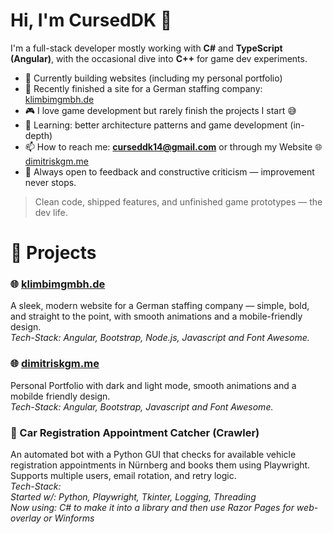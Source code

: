 # Hi, I'm CursedDK 👋

I'm a full-stack developer mostly working with **C#** and **TypeScript (Angular)**, with the occasional dive into **C++** for game dev experiments.

- 🔭 Currently building websites (including my personal portfolio)
- 🏢 Recently finished a site for a German staffing company: [klimbimgmbh.de](https://klimbimgmbh.de)
- 🎮 I love game development but rarely finish the projects I start 😅
- 🌱 Learning: better architecture patterns and game development (in-depth)
- 📫 How to reach me: **curseddk14@gmail.com** or through my Website 🌐 [dimitriskgm.me](https://dimitriskgm.me)
- 💬 Always open to feedback and constructive criticism — improvement never stops.

> Clean code, shipped features, and unfinished game prototypes — the dev life.

# 🚀 Projects

### 🌐 [klimbimgmbh.de](https://klimbimgmbh.de)
A sleek, modern website for a German staffing company — simple, bold, and straight to the point, with smooth animations and a mobile-friendly design.  
*Tech-Stack: Angular, Bootstrap, Node.js, Javascript and Font Awesome.*

### 🌐 [dimitriskgm.me](https://dimitriskgm.me)
Personal Portfolio with dark and light mode, smooth animations and a mobilde friendly design.  
*Tech-Stack: Angular, Bootstrap, Javascript and Font Awesome.*

### 🤖 Car Registration Appointment Catcher (Crawler)
An automated bot with a Python GUI that checks for available vehicle registration appointments in Nürnberg and books them using Playwright. Supports multiple users, email rotation, and retry logic.  
*Tech-Stack:*  
*Started w/: Python, Playwright, Tkinter, Logging, Threading*  
*Now using: C# to make it into a library and then use Razor Pages for web-overlay or Winforms*
<!--
**CursedDK/CursedDK** is a ✨ _special_ ✨ repository because its `README.md` (this file) appears on your GitHub profile.

Here are some ideas to get you started:

- 🔭 I’m currently working on ...
- 🌱 I’m currently learning ...
- 👯 I’m looking to collaborate on ...
- 🤔 I’m looking for help with ...
- 💬 Ask me about ...
- 📫 How to reach me: ...
- ⚡ Fun fact: ...
-->
